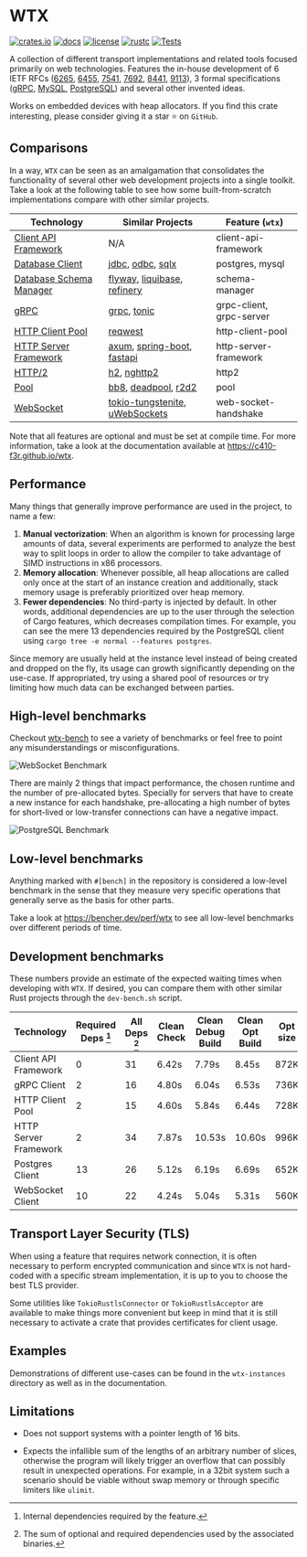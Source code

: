 # WTX

[![crates.io][crates-badge]][crates-url]
[![docs][docs-badge]][docs-url]
[![license][license-badge]][license-url]
[![rustc][rustc-badge]][rustc-url]
[![Tests][actions-badge]][actions-url]

[actions-badge]: https://github.com/c410-f3r/wtx/actions/workflows/tests.yaml/badge.svg
[actions-url]: https://github.com/c410-f3r/wtx/actions/workflows/tests.yaml
[crates-badge]: https://img.shields.io/crates/v/wtx.svg?color=blue
[crates-url]: https://crates.io/crates/wtx
[docs-badge]: https://docs.rs/wtx/badge.svg
[docs-url]: https://docs.rs/wtx
[license-badge]: https://img.shields.io/badge/license-MPL2-blue.svg
[license-url]: https://github.com/c410-f3r/wtx/blob/main/LICENSE
[rustc-badge]: https://img.shields.io/badge/rustc-1.89-blue
[rustc-url]: https://blog.rust-lang.org/2025/01/09/Rust-1.89.0.html

A collection of different transport implementations and related tools focused primarily on web technologies. Features the in-house development of 6 IETF RFCs ([6265](https://datatracker.ietf.org/doc/html/rfc6265), [6455](https://datatracker.ietf.org/doc/html/rfc6455), [7541](https://datatracker.ietf.org/doc/html/rfc7541), [7692](https://datatracker.ietf.org/doc/html/rfc7692), [8441](https://datatracker.ietf.org/doc/html/rfc8441), [9113](https://datatracker.ietf.org/doc/html/rfc9113)), 3 formal specifications ([gRPC](https://github.com/grpc/grpc/blob/master/doc/PROTOCOL-HTTP2.md), [MySQL](https://dev.mysql.com/doc/dev/mysql-server/latest/), [PostgreSQL](https://www.postgresql.org/docs/current/protocol.html)) and several other invented ideas.

Works on embedded devices with heap allocators. If you find this crate interesting, please consider giving it a star ⭐ on `GitHub`.

## Comparisons

In a way, `WTX` can be seen as an amalgamation that consolidates the functionality of several other web development projects into a single toolkit. Take a look at the following table to see how some built-from-scratch implementations compare with other similar projects.

| Technology                                             | Similar Projects                                                   | Feature (`wtx`)          |
| ------------------------------------------------------ | ------------------------------------------------------------------ | ------------------------ |
| [Client API Framework][client-api-framework-doc]       | N/A                                                                | client-api-framework     |
| [Database Client][database-client-doc]                 | [jdbc][jdbc], [odbc][odbc], [sqlx][sqlx]                           | postgres, mysql          |
| [Database Schema Manager][database-schema-manager-doc] | [flyway][flyway], [liquibase][liquibase], [refinery][refinery]     | schema-manager           |
| [gRPC][grpc-doc]                                       | [grpc][grpc], [tonic][tonic]                                       | grpc-client, grpc-server |
| [HTTP Client Pool][http-client-pool-doc]               | [reqwest][reqwest]                                                 | http-client-pool         |
| [HTTP Server Framework][http-server-framework-doc]     | [axum][axum], [spring-boot][spring-boot], [fastapi][fastapi]       | http-server-framework    |
| [HTTP/2][http2-doc]                                    | [h2][h2], [nghttp2][nghttp2]                                       | http2                    |
| [Pool][pool-doc]                                       | [bb8][bb8], [deadpool][deadpool], [r2d2][r2d2]                     | pool                     |
| [WebSocket][web-socket-doc]                            | [tokio-tungstenite][tokio-tungstenite], [uWebSockets][uWebSockets] | web-socket-handshake     |

Note that all features are optional and must be set at compile time. For more information, take a look at the documentation available at <https://c410-f3r.github.io/wtx>.

## Performance

Many things that generally improve performance are used in the project, to name a few:

1. **Manual vectorization**: When an algorithm is known for processing large amounts of data, several experiments are performed to analyze the best way to split loops in order to allow the compiler to take advantage of SIMD instructions in x86 processors.
2. **Memory allocation**: Whenever possible, all heap allocations are called only once at the start of an instance creation and additionally, stack memory usage is preferably prioritized over heap memory.
3. **Fewer dependencies**: No third-party is injected by default. In other words, additional dependencies are up to the user through the selection of Cargo features, which decreases compilation times. For example, you can see the mere 13 dependencies required by the PostgreSQL client using `cargo tree -e normal --features postgres`.

Since memory are usually held at the instance level instead of being created and dropped on the fly, its usage can growth significantly depending on the use-case. If appropriated, try using a shared pool of resources or try limiting how much data can be exchanged between parties.

## High-level benchmarks

Checkout [wtx-bench](https://c410-f3r.github.io/wtx-bench/) to see a variety of benchmarks or feel free to point any misunderstandings or misconfigurations.

![WebSocket Benchmark](https://i.imgur.com/Iv2WzJV.jpg)

There are mainly 2 things that impact performance, the chosen runtime and the number of pre-allocated bytes. Specially for servers that have to create a new instance for each handshake, pre-allocating a high number of bytes for short-lived or low-transfer connections can have a negative impact.

![PostgreSQL Benchmark](https://i.imgur.com/vf2tYxY.jpg)

## Low-level benchmarks

Anything marked with `#[bench]` in the repository is considered a low-level benchmark in the sense that they measure very specific operations that generally serve as the basis for other parts.

Take a look at <https://bencher.dev/perf/wtx> to see all low-level benchmarks over different periods of time.

## Development benchmarks

These numbers provide an estimate of the expected waiting times when developing with `WTX`. If desired, you can compare them with other similar Rust projects through the `dev-bench.sh` script.

| Technology            | Required Deps [^1] | All Deps [^2]      | Clean Check | Clean Debug Build | Clean Opt Build | Opt size |
| --------------------- | ------------------ | ------------------ | ----------- | ----------------- | --------------- | -------- |
| Client API Framework  | 0                  | 31                 | 6.42s       | 7.79s             | 8.45s           | 872K     |
| gRPC Client           | 2                  | 16                 | 4.80s       | 6.04s             | 6.53s           | 736K     |
| HTTP Client Pool      | 2                  | 15                 | 4.60s       | 5.84s             | 6.44s           | 728K     |
| HTTP Server Framework | 2                  | 34                 | 7.87s       | 10.53s            | 10.60s          | 996K     |
| Postgres Client       | 13                 | 26                 | 5.12s       | 6.19s             | 6.69s           | 652K     |
| WebSocket Client      | 10                 | 22                 | 4.24s       | 5.04s             | 5.31s           | 560K     |

## Transport Layer Security (TLS)

When using a feature that requires network connection, it is often necessary to perform encrypted communication and since `WTX` is not hard-coded with a specific stream implementation, it is up to you to choose the best TLS provider.

Some utilities like `TokioRustlsConnector` or `TokioRustlsAcceptor` are available to make things more convenient but keep in mind that it is still necessary to activate a crate that provides certificates for client usage.

## Examples

Demonstrations of different use-cases can be found in the `wtx-instances` directory as well as in the documentation.

## Limitations

* Does not support systems with a pointer length of 16 bits.

* Expects the infallible sum of the lengths of an arbitrary number of slices, otherwise the program will likely trigger an overflow that can possibly result in unexpected operations. For example, in a 32bit system such a scenario should be viable without swap memory or through specific limiters like `ulimit`.

[^1]: Internal dependencies required by the feature.

[^2]: The sum of optional and required dependencies used by the associated binaries.

[client-api-framework-doc]: https://c410-f3r.github.io/wtx/client-api-framework/index.html
[database-client-doc]: https://c410-f3r.github.io/wtx/database-client/index.html
[database-schema-manager-doc]: https://c410-f3r.github.io/wtx/database-schema-manager/index.html
[grpc-doc]: https://c410-f3r.github.io/wtx/grpc/index.html
[http-client-pool-doc]: https://c410-f3r.github.io/wtx/http-client-pool/index.html
[http-server-framework-doc]: https://c410-f3r.github.io/wtx/http-server-framework/index.html
[http2-doc]: https://c410-f3r.github.io/wtx/http2/index.html
[pool-doc]: https://c410-f3r.github.io/wtx/pool/index.html
[web-socket-doc]: https://c410-f3r.github.io/wtx/web-socket/index.html

[axum]: https://github.com/tokio-rs/axum
[bb8]: https://github.com/djc/bb8
[chrono]: https://github.com/chronotope/chrono
[deadpool]: https://github.com/deadpool-rs/deadpool
[diesel]: https://github.com/diesel-rs/diesel
[fastapi]: https://github.com/fastapi/fastapi
[flyway]: https://github.com/flyway/flyway
[grpc]: https://github.com/grpc/grpc
[h2]: https://github.com/hyperium/h2
[jdbc]: https://docs.oracle.com/javase/8/docs/technotes/guides/jdbc/
[liquibase]: https://github.com/liquibase/liquibase
[nghttp2]: https://github.com/nghttp2/nghttp2
[odbc]: https://learn.microsoft.com/en-us/sql/odbc
[r2d2]: https://github.com/sfackler/r2d2
[refinery]: https://github.com/rust-db/refinery
[reqwest]: https://github.com/seanmonstar/reqwest
[spring-boot]: https://github.com/spring-projects/spring-boot
[sqlx]: https://github.com/launchbadge/sqlx
[time]: https://github.com/time-rs/time
[tokio-tungstenite]: https://github.com/snapview/tokio-tungstenite
[tonic]: https://github.com/hyperium/tonic
[uWebSockets]: https://github.com/uNetworking/uWebSockets
